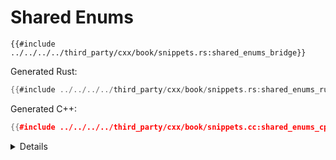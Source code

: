 # Shared Enums

```rust,ignore
{{#include ../../../../third_party/cxx/book/snippets.rs:shared_enums_bridge}}
```

Generated Rust:

```rust
{{#include ../../../../third_party/cxx/book/snippets.rs:shared_enums_rust}}
```

Generated C++:

```c++
{{#include ../../../../third_party/cxx/book/snippets.cc:shared_enums_cpp}}
```

<details>

- On the Rust side, the code generated for shared enums is actually a struct
  wrapping a numeric value. This is because it is not UB in C++ for an enum
  class to hold a value different from all of the listed variants, and our Rust
  representation needs to have the same behavior.

</details>
